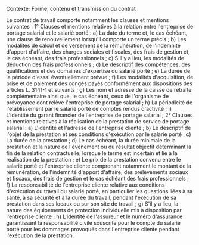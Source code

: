 Contexte: Forme, contenu et transmission du contrat

Le contrat de travail comporte notamment les clauses et mentions suivantes : 1° Clauses et mentions relatives à la relation entre l'entreprise de portage salarial et le salarié porté : a) La date du terme et, le cas échéant, une clause de renouvellement lorsqu'il comporte un terme précis ; b) Les modalités de calcul et de versement de la rémunération, de l'indemnité d'apport d'affaire, des charges sociales et fiscales, des frais de gestion et, le cas échéant, des frais professionnels ; c) S'il y a lieu, les modalités de déduction des frais professionnels ; d) Le descriptif des compétences, des qualifications et des domaines d'expertise du salarié porté ; e) La durée de la période d'essai éventuellement prévue ; f) Les modalités d'acquisition, de prise et de paiement des congés payés conformément aux dispositions des articles L. 3141-1 et suivants ; g) Les nom et adresse de la caisse de retraite complémentaire ainsi que, le cas échéant, ceux de l'organisme de prévoyance dont relève l'entreprise de portage salarial ; h) La périodicité de l'établissement par le salarié porté de comptes rendus d'activité ; i) L'identité du garant financier de l'entreprise de portage salarial ; 2° Clauses et mentions relatives à la réalisation de la prestation de service de portage salarial : a) L'identité et l'adresse de l'entreprise cliente ; b) Le descriptif de l'objet de la prestation et ses conditions d'exécution par le salarié porté ; c) La durée de la prestation ; d) Le cas échéant, la durée minimale de la prestation et la nature de l'événement ou du résultat objectif déterminant la fin de la relation contractuelle, lorsque le terme est incertain et lié à la réalisation de la prestation ; e) Le prix de la prestation convenu entre le salarié porté et l'entreprise cliente comprenant notamment le montant de la rémunération, de l'indemnité d'apport d'affaire, des prélèvements sociaux et fiscaux, des frais de gestion et le cas échéant des frais professionnels ; f) La responsabilité de l'entreprise cliente relative aux conditions d'exécution du travail du salarié porté, en particulier les questions liées à sa santé, à sa sécurité et à la durée du travail, pendant l'exécution de sa prestation dans ses locaux ou sur son site de travail ; g) S'il y a lieu, la nature des équipements de protection individuelle mis à disposition par l'entreprise cliente ; h) L'identité de l'assureur et le numéro d'assurance garantissant la responsabilité civile souscrite pour le compte du salarié porté pour les dommages provoqués dans l'entreprise cliente pendant l'exécution de la prestation.